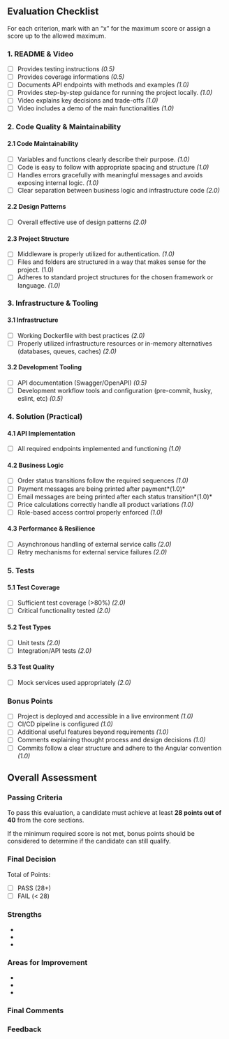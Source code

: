## Evaluation Checklist

For each criterion, mark with an “x” for the maximum score or assign a score up to the allowed maximum.

### 1. README & Video
- [ ] Provides testing instructions *(0.5)*
- [ ] Provides coverage informations *(0.5)*
- [ ] Documents API endpoints with methods and examples *(1.0)*
- [ ] Provides step-by-step guidance for running the project locally. *(1.0)*
- [ ]	Video explains key decisions and trade-offs *(1.0)*
- [ ] Video includes a demo of the main functionalities *(1.0)*

### 2. Code Quality & Maintainability
#### 2.1 Code Maintainability
- [ ] Variables and functions clearly describe their purpose. *(1.0)*
- [ ] Code is easy to follow with appropriate spacing and structure *(1.0)*
- [ ] Handles errors gracefully with meaningful messages and avoids exposing internal logic. *(1.0)*
- [ ] Clear separation between business logic and infrastructure code *(2.0)*

#### 2.2 Design Patterns
- [ ] Overall effective use of design patterns *(2.0)*

#### 2.3 Project Structure
- [ ] Middleware is properly utilized for authentication. *(1.0)*
- [ ] Files and folders are structured in a way that makes sense for the project. (1.0)
- [ ] Adheres to standard project structures for the chosen framework or language. *(1.0)*

### 3. Infrastructure & Tooling
#### 3.1 Infrastructure
- [ ] Working Dockerfile with best practices *(2.0)*
- [ ]	Properly utilized infrastructure resources or in-memory alternatives (databases, queues, caches) *(2.0)*

#### 3.2 Development Tooling
- [ ] API documentation (Swagger/OpenAPI) *(0.5)*
- [ ] Development workflow tools and configuration (pre-commit, husky, eslint, etc) *(0.5)*

### 4. Solution (Practical)
#### 4.1 API Implementation
- [ ] All required endpoints implemented and functioning *(1.0)*

#### 4.2 Business Logic
- [ ] Order status transitions follow the required sequences *(1.0)*
- [ ] Payment messages are being printed after payment*(1.0)*
- [ ] Email messages are being printed after each status transition*(1.0)*
- [ ] Price calculations correctly handle all product variations *(1.0)*
- [ ] Role-based access control properly enforced *(1.0)*

#### 4.3 Performance & Resilience
- [ ] Asynchronous handling of external service calls *(2.0)*
- [ ] Retry mechanisms for external service failures *(2.0)*

### 5. Tests
#### 5.1 Test Coverage
- [ ] Sufficient test coverage (>80%) *(2.0)*
- [ ] Critical functionality tested *(2.0)*

#### 5.2 Test Types
- [ ] Unit tests *(2.0)*
- [ ] Integration/API tests *(2.0)*

#### 5.3 Test Quality
- [ ] Mock services used appropriately *(2.0)*

### Bonus Points
- [ ] Project is deployed and accessible in a live environment *(1.0)*
- [ ]	CI/CD pipeline is configured *(1.0)*
- [ ] Additional useful features beyond requirements *(1.0)*
- [ ] Comments explaining thought process and design decisions *(1.0)*
- [ ] Commits follow a clear structure and adhere to the Angular convention *(1.0)*

## Overall Assessment

### Passing Criteria
To pass this evaluation, a candidate must achieve at least **28 points out of 40** from the core sections.

If the minimum required score is not met, bonus points should be considered to determine if the candidate can still qualify.

### Final Decision

Total of Points:  

- [ ] PASS (28+)
- [ ] FAIL (< 28)

### Strengths
- 
- 
- 

### Areas for Improvement
- 
- 
- 

### Final Comments


### Feedback